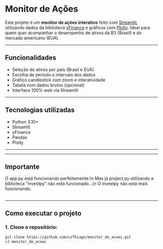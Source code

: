 # Monitor de Ações

Este projeto é um **monitor de ações interativo** feito com [Streamlit](https://streamlit.io/), utilizando dados da biblioteca [yFinance](https://pypi.org/project/yfinance/) e gráficos com [Plotly](https://plotly.com/python/). Ideal para quem quer acompanhar o desempenho de ativos da B3 (Brasil) e do mercado americano (EUA).

---

## Funcionalidades

- Seleção de ativos por país (Brasil e EUA)
- Escolha de período e intervalo dos dados
- Gráfico candlestick com zoom e interatividade
- Tabela com dados brutos (opcional)
- Interface 100% web via Streamlit

---

## Tecnologias utilizadas

- Python 3.10+
- Streamlit
- yFinance
- Pandas
- Plotly

---
----------------------------------------------------------------------------
## Importante
O app.py está funcionando perfeitamente.\n
Mas já project.py utilizando a biblioteca "investpy" não está funcionado...\n
O investpy não está mais funcionando.
##
----------------------------------------------------------------------------

## Como executar o projeto

### 1. Clone o repositório:

```bash
git clone https://github.com/xzThiago/monitor_de_acoes.git
cd monitor_de_acoes
